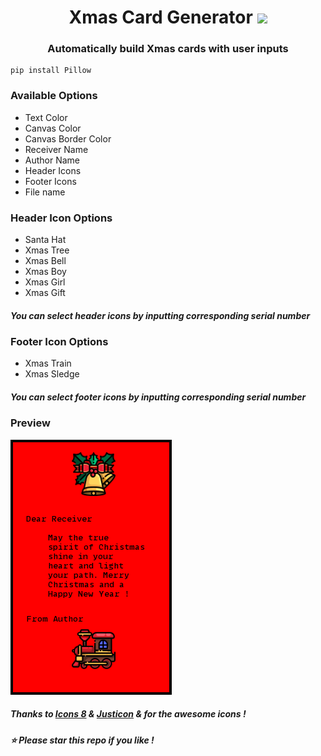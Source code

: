 <h1 align="center">Xmas Card Generator
<img src="https://img.icons8.com/color/25/000000/christmas-star.png"/>
</h1>

<h3 align="center">Automatically build Xmas cards with user inputs </h3>

```
pip install Pillow
```
<h3> Available Options </h3>
<ul>
<li>Text Color</li>
<li>Canvas Color</li>
<li>Canvas Border Color</li>
<li>Receiver Name</li>
<li>Author Name</li>
<li>Header Icons</li>
<li>Footer Icons</li>
<li>File name </li>
</ul>

<h3> Header Icon Options </h3>
<ul>
<li>Santa Hat</li>
<li>Xmas Tree</li>
<li>Xmas Bell</li>
<li>Xmas Boy</li>
<li>Xmas Girl</li>
<li>Xmas Gift</li>
</ul>
<h5><b>You can select header icons by inputting corresponding serial number</b></h5>

<h3> Footer Icon Options </h3>
<ul>
<li>Xmas Train</li>
<li>Xmas Sledge</li>
</ul>
<h5><b>You can select footer icons by inputting corresponding serial number</b></h5>

<h3> Preview </h3>
<p><img src="preview.png"></p>
<h5> <p>Thanks to <a href="https://icons8.com">Icons 8</a> &amp; <a href="https://icons8.com/icons/authors/3kSkbuAyjUdG/justicon">Justicon</a> &amp;  for the awesome icons ! </p> </h5>
<h5> <b> ⭐ Please star this repo if you like ! </b> </h5>
